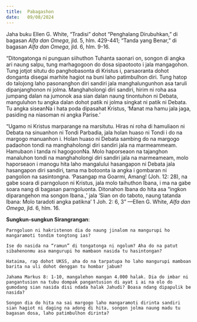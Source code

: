 ```yaml
---
title:  Pabagashon
date:   09/08/2024
---
```


Jaha buku Ellen G. White, “Tradisi” dohot “Penghalang Dirubuhkan,” di bagasan _Alfa dan Omega_, jld. 5, hlm. 429-441; “Tanda yang Benar,”  di bagasan _Alfa dan Omega_, jld. 6, hlm. 9-16.

“Ditongatonga ni punguan siihuthon Tuhanta saonari on, songon di angka ari naung salpu, tung marhagogoon do dosa sipaotooto i jala mangagohon. Tung jotjot situtu do panghobasonta di Kristus i, parsaoranta dohot donganta disegai marhite hagiot na buni laho patimbulhon diri. Tung hatop do talojong laho pasonanghon diri sandiri jala manghalungunhon asa taruli dipanjanghonon ni jolma. Manghaholongi diri sandiri, hirim ni roha asa jumpang dalan na jumonok asa sian dalan naung tinontuhon ni Debata, manguluhon tu angka dalan dohot patik ni jolma singkat ni patik ni Debata. Tu angka siseanNa i hata poda dipasahat Kristus, ‘Manat ma hamu jala jaga, pasiding na niasoman ni angka Parise.’

“Ugamo ni Kristus marparange na marsitutu. Hiras ni roha di hamuliaon ni Debata na sinuanhon ni Tondi Parbadia, jala holan huaso ni Tondi i do na margogo manuanhon i. Holan huaso ni Debata sambing do na margogo padaohon tondi na manghaholongi diri sandiri jala na marmeammeam. Hamubaon i tanda ni hagogoonNa. Molo haporseaon na tajanghon manaluhon tondi na manghaholongi diri sandiri jala na marmeameam, molo haporseaon i manogu hita laho mangalului hasangapon ni Debata jala hasangapon diri sandiri, tama ma botoonta ia angka i gombaran ni pangolion na sasintongna. ‘Pasangap ma Goarmi, Amang! (Joh. 12: 28), na gabe soara di parngoluon ni Kristus, jala molo taihuthon Ibana, i ma na gabe soara nang di bagasan parngoluonta. Ditonahon Ibana do hita asa “ingkon diparangehon ma songon Ibana.,’ jala ‘Sian on do taboto, naung tatanda Ibana: Molo taradoti angka patikna’ 1 Joh. 2: 6, 3” —Ellen G. White, _Alfa dan Omega_, jld. 6, hlm. 16.

**Sungkun-sungkun Sirangrangan**:

`Parngoluon ni hakristenon dia do naung jinalom na mangurupi ho mangaramoti tondim tongtong ias?`

`Ise do nasida na “ramun” di tongatonga ni ngolum? Aha do na patut sibahenonmu asa mangurupi ho mambaon nasida tu hasintongan?`

`Hataima, rap dohot UKSS, aha do na tarpatupa ho laho mangurupi mamboan barita na uli dohot denggan tu hombar jabum?`

`Jahama Markus 8: 1-10, mangalehon mangan 4.000 halak. Dia do imbar ni pangantusion na tubu dompak pangantusion di ayat i ai na olo do gumodang sian nasida disi ndada halak Jahudi? Boasa ndang dipapulik be nasida?`

`Songon dia do hita na sai margogo laho mangaramoti dirinta sandiri sian hagiot ni daging na adong di hita, songon jolma naung madu tu bagasan dosa, laho patimbulhon dirinta?`